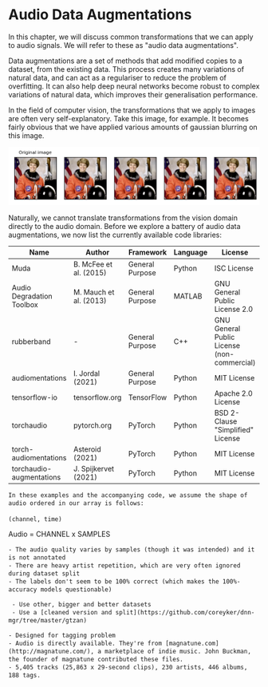 # Audio Data Augmentations

In this chapter, we will discuss common transformations that we can apply to audio signals. We will refer to these as "audio data augmentations".

Data augmentations are a set of methods that add modified copies to a dataset, from the existing data. This process creates many variations of natural data, and can act as a regulariser to reduce the problem of overfitting. It can also help deep neural networks become robust to complex variations of natural data, which improves their generalisation performance.

In the field of computer vision, the transformations that we apply to images are often very self-explanatory. Take this image, for example. It becomes fairly obvious that we have applied various amounts of gaussian blurring on this image.

![alt text](images/sphx_glr_plot_transforms_007.png "Logo Title Text 1")

Naturally, we cannot translate transformations from the vision domain directly to the audio domain. Before we explore a battery of audio data augmentations, we now list the currently available code libraries:

| Name  | Author | Framework | Language  | License  |  Link |
|---|---|---|---|---|---|
| Muda | B. McFee et al. (2015) | General Purpose | Python  | ISC License | [source code](https://github.com/bmcfee/muda) |
| Audio Degradation Toolbox | M. Mauch et al. (2013) | General Purpose | MATLAB  | GNU General Public License 2.0 | [source code](https://code.soundsoftware.ac.uk/projects/audio-degradation-toolbox) |
| rubberband | - | General Purpose | C++ | GNU General Public License (non-commercial) | [website](https://breakfastquay.com/rubberband/), [pyrubberband](https://github.com/bmcfee/pyrubberband)
| audiomentations | I. Jordal (2021) | General Purpose | Python | MIT License | [source code](https://github.com/iver56/audiomentations)
| tensorflow-io | tensorflow.org | TensorFlow | Python | Apache 2.0 License | [tutorial](https://www.tensorflow.org/io/tutorials/audio)
| torchaudio | pytorch.org | PyTorch | Python | BSD 2-Clause "Simplified" License | [source code](https://github.com/pytorch/audio)
|  torch-audiomentations | Asteroid (2021) | PyTorch | Python | MIT License | [source code](https://github.com/asteroid-team/torch-audiomentations)
| torchaudio-augmentations | J. Spijkervet (2021) | PyTorch | Python | MIT License | [source code](https://github.com/Spijkervet/torchaudio-augmentations) |

```{note}
In these examples and the accompanying code, we assume the shape of audio ordered in our array is follows:

(channel, time)
```






Audio = CHANNEL x SAMPLES

```{warning}
- The audio quality varies by samples (though it was intended) and it is not annotated
- There are heavy artist repetition, which are very often ignored during dataset split
- The labels don't seem to be 100% correct (which makes the 100%-accuracy models questionable)
```

```{tip}
 - Use other, bigger and better datasets
 - Use a [cleaned version and split](https://github.com/coreyker/dnn-mgr/tree/master/gtzan)
```

```{note}
- Designed for tagging problem 
- Audio is directly available. They're from [magnatune.com](http://magnatune.com/), a marketplace of indie music. John Buckman, the founder of magnatune contributed these files. 
- 5,405 tracks (25,863 x 29-second clips), 230 artists, 446 albums, 188 tags.
```